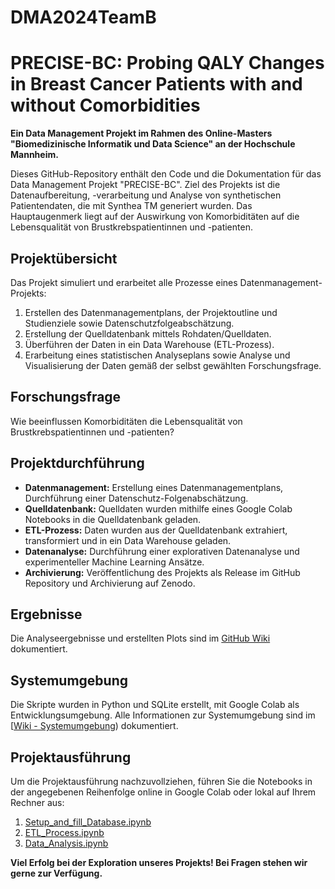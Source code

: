 # DMA2024TeamB

# PRECISE-BC: Probing QALY Changes in Breast Cancer Patients with and without Comorbidities

**Ein Data Management Projekt im Rahmen des Online-Masters "Biomedizinische Informatik und Data Science" an der Hochschule Mannheim.**

Dieses GitHub-Repository enthält den Code und die Dokumentation für das Data Management Projekt "PRECISE-BC". Ziel des Projekts ist die Datenaufbereitung, -verarbeitung und Analyse von synthetischen Patientendaten, die mit Synthea TM generiert wurden. Das Hauptaugenmerk liegt auf der Auswirkung von Komorbiditäten auf die Lebensqualität von Brustkrebspatientinnen und -patienten.

## Projektübersicht

Das Projekt simuliert und erarbeitet alle Prozesse eines Datenmanagement-Projekts:

1. Erstellen des Datenmanagementplans, der Projektoutline und Studienziele sowie Datenschutzfolgeabschätzung.
2. Erstellung der Quelldatenbank mittels Rohdaten/Quelldaten.
3. Überführen der Daten in ein Data Warehouse (ETL-Prozess).
4. Erarbeitung eines statistischen Analyseplans sowie Analyse und Visualisierung der Daten gemäß der selbst gewählten Forschungsfrage.

## Forschungsfrage

Wie beeinflussen Komorbiditäten die Lebensqualität von Brustkrebspatientinnen und -patienten?

## Projektdurchführung

- **Datenmanagement:** Erstellung eines Datenmanagementplans, Durchführung einer Datenschutz-Folgenabschätzung.
- **Quelldatenbank:** Quelldaten wurden mithilfe eines Google Colab Notebooks in die Quelldatenbank geladen.
- **ETL-Prozess:** Daten wurden aus der Quelldatenbank extrahiert, transformiert und in ein Data Warehouse geladen.
- **Datenanalyse:** Durchführung einer explorativen Datenanalyse und experimenteller Machine Learning Ansätze.
- **Archivierung:** Veröffentlichung des Projekts als Release im GitHub Repository und Archivierung auf Zenodo.

## Ergebnisse

Die Analyseergebnisse und erstellten Plots sind im [GitHub Wiki](https://github.com/Fuenfgeld/DMA2024TeamB/wiki/Datenanalyse-und-Resultate) dokumentiert.

## Systemumgebung

Die Skripte wurden in Python und SQLite erstellt, mit Google Colab als Entwicklungsumgebung. Alle Informationen zur Systemumgebung sind im [[Wiki - Systemumgebung](https://github.com/Fuenfgeld/DMA2024TeamB/wiki/Systemumgebung)) dokumentiert.

## Projektausführung

Um die Projektausführung nachzuvollziehen, führen Sie die Notebooks in der angegebenen Reihenfolge online in Google Colab oder lokal auf Ihrem Rechner aus:

1. [Setup_and_fill_Database.ipynb](https://github.com/Fuenfgeld/DMA2024TeamB/blob/main/Code/teamb_import_csv_into_sql.ipynb)
2. [ETL_Process.ipynb](https://github.com/Fuenfgeld/DMA2024TeamB/blob/main/Code/Datawarehouse_TeamB_V2_20240204.ipynb)
3. [Data_Analysis.ipynb](https://github.com/Fuenfgeld/DMA2024TeamB/blob/main/Code/EDA_template_teamb.ipynb)

**Viel Erfolg bei der Exploration unseres Projekts! Bei Fragen stehen wir gerne zur Verfügung.**
